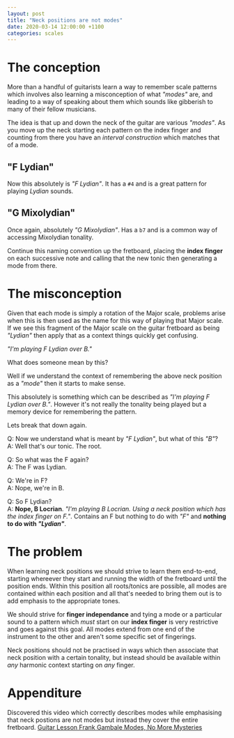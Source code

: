 ```yaml
---
layout: post
title: "Neck positions are not modes"
date: 2020-03-14 12:00:00 +1100
categories: scales
---
```


<link rel="stylesheet" href="/assets/css/fretboard.css">

<script
  src="https://code.jquery.com/jquery-1.11.2.min.js"
  integrity="sha256-Ls0pXSlb7AYs7evhd+VLnWsZ/AqEHcXBeMZUycz/CcA="
  crossorigin="anonymous"></script>

<script type="application/javascript" src="/assets/js/fretboard.js"></script>

<script type="application/javascript">
  var bass = [{
    letter: "G",
    octave: 3
  }, {
    letter: "D",
    octave: 3
  }, {
    letter: "A",
    octave: 2
  }, {
    letter: "E",
    octave: 2
  }];

  var opts = {
    tuning: bass,
    numFrets: 18,
    isChordMode: false,
    noteClickingDisabled: true,
    noteMode: "letter"
  };
</script>

# The conception

More than a handful of guitarists learn a way to remember scale patterns which involves also learning a misconception of what *"modes"* are, and leading to a way of speaking about them which sounds like gibberish to many of their fellow musicians.

The idea is that up and down the neck of the guitar are various *"modes"*. As you move up the neck starting each pattern on the index finger and counting from there you have an *interval construction* which matches that of a mode.

## "F Lydian"

<div id="lydian"></div>

<script type="application/javascript">
(function($) {

  $("#lydian").fretboard(opts);
  var api = $("#lydian").data('api');

  var lydianNotes = [{
    string: {
      letter: "E",
      octave: 2
    },
    notes: [
    {
      fret: 1,
      cssClass: "blue"
    },
    {
      fret: 3,
      cssClass: "grey"
    },
    {
      fret: 5,
      cssClass: "grey"
    }],
  },
  {
    string: {
      letter: "A",
      octave: 2
    },
    notes: [
    {
      fret: 2,
      cssClass: "grey"
    },
    {
      fret: 3,
      cssClass: "grey"
    },
    {
      fret: 5,
      cssClass: "grey"
    }],
  },
  {
    string: {
      letter: "D",
      octave: 3
    },
    notes: [
    {
      fret: 2,
      cssClass: "grey"
    },
    {
      fret: 3,
      cssClass: "blue"
    },
    {
      fret: 5,
      cssClass: "lightgrey"
    }],
  },
  {
    string: {
      letter: "G",
      octave: 3
    },
    notes: [
    {
      fret: 2,
      cssClass: "lightgrey"
    },
    {
      fret: 4,
      cssClass: "lightgrey"
    },
    {
      fret: 5,
      cssClass: "lightgrey"
    }],
  }];

  api.setClickedNotes(lydianNotes);
})(jQuery);
</script>

Now this absolutely is *"F Lydian"*. It has a `#4` and is a great pattern for playing *Lydian* sounds.


## "G Mixolydian"

<div id="mixo"></div>

<script type="application/javascript">
(function($) {

  $("#mixo").fretboard(opts);
  var api = $("#mixo").data('api');

  var mixoNotes = [{
    string: {
      letter: "E",
      octave: 2
    },
    notes: [
    {
      fret: 3,
      cssClass: "blue"
    },
    {
      fret: 5,
      cssClass: "grey"
    },
    {
      fret: 7,
      cssClass: "grey"
    }],
  },
  {
    string: {
      letter: "A",
      octave: 2
    },
    notes: [
    {
      fret: 3,
      cssClass: "grey"
    },
    {
      fret: 5,
      cssClass: "grey"
    },
    {
      fret: 7,
      cssClass: "grey"
    }],
  },
  {
    string: {
      letter: "D",
      octave: 3
    },
    notes: [
    {
      fret: 3,
      cssClass: "grey"
    },
    {
      fret: 5,
      cssClass: "blue"
    },
    {
      fret: 7,
      cssClass: "lightgrey"
    }],
  },
  {
    string: {
      letter: "G",
      octave: 3
    },
    notes: [
    {
      fret: 4,
      cssClass: "lightgrey"
    },
    {
      fret: 5,
      cssClass: "lightgrey"
    },
    {
      fret: 7,
      cssClass: "lightgrey"
    }],
  }];

  api.setClickedNotes(mixoNotes);
})(jQuery);
</script>

Once again, absolutely *"G Mixolydian"*. Has a `b7` and is a common way of accessing Mixolydian tonality.

Continue this naming convention up the fretboard, placing the **index finger** on each successive note and calling that the new tonic then generating a mode from there.

# The misconception

Given that each mode is simply a rotation of the Major scale, problems arise when this is then used as the name for this way of playing that Major scale. If we see this fragment of the Major scale on the guitar fretboard as being *"Lydian"* then apply that as a context things quickly get confusing.

*"I'm playing F Lydian over B."*

What does someone mean by this?

Well if we understand the context of remembering the above neck position as a *"mode"* then it starts to make sense.

<div id="blydian"></div>

<script type="application/javascript">
(function($) {

  $("#blydian").fretboard(opts);
  var api = $("#blydian").data('api');

  var blydianNotes = [{
    string: {
      letter: "E",
      octave: 2
    },
    notes: [
    {
      fret: 1,
      cssClass: "grey"
    },
    {
      fret: 3,
      cssClass: "grey"
    },
    {
      fret: 5,
      cssClass: "grey"
    }],
  },
  {
    string: {
      letter: "A",
      octave: 2
    },
    notes: [
    {
      fret: 2,
      cssClass: "blue"
    },
    {
      fret: 3,
      cssClass: "grey"
    },
    {
      fret: 5,
      cssClass: "grey"
    }],
  },
  {
    string: {
      letter: "D",
      octave: 3
    },
    notes: [
    {
      fret: 2,
      cssClass: "grey"
    },
    {
      fret: 3,
      cssClass: "grey"
    },
    {
      fret: 5,
      cssClass: "grey"
    }],
  },
  {
    string: {
      letter: "G",
      octave: 3
    },
    notes: [
    {
      fret: 2,
      cssClass: "grey"
    },
    {
      fret: 4,
      cssClass: "blue"
    },
    {
      fret: 5,
      cssClass: "grey"
    }],
  }];

  api.setClickedNotes(blydianNotes);
})(jQuery);
</script>

This absolutely is something which can be described as *"I'm playing F Lydian over B."*. However it's not really the tonality being played but a memory device for remembering the pattern.

Lets break that down again.

Q: Now we understand what is meant by *"F Lydian"*, but what of this *"B"*?  
A: Well that's our tonic. The root. 

Q: So what was the F again?  
A: The F was Lydian.

Q: We're in F?  
A: Nope, we're in B.

Q: So F Lydian?  
A: **Nope, B Locrian**. *"I'm playing B Locrian. Using a neck position which has the index finger on F."*. Contains an F but nothing to do with *"F"* and **nothing to do with *"Lydian"***.

# The problem

When learning neck positions we should strive to learn them end-to-end, starting whereever they start and running the width of the fretboard until the position ends. Within this position all roots/tonics are possible, all modes are contained within each position and all that's needed to bring them out is to add emphasis to the appropriate tones.

We should strive for **finger independance** and tying a mode or a particular sound to a pattern which *must* start on our **index finger** is very restrictive and goes against this goal. All modes extend from one end of the instrument to the other and aren't some specific set of fingerings.

Neck positions should not be practised in ways which then associate that neck position with a certain tonality, but instead should be available within *any* harmonic context starting on *any* finger.

# Appenditure

Discovered this video which correctly describes modes while emphasising that neck postions are not modes but instead they cover the entire fretboard. [Guitar Lesson Frank Gambale Modes, No More Mysteries](https://vimeo.com/322763149)
